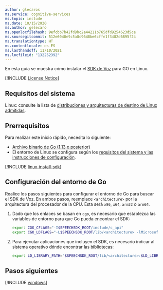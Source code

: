 ```yaml
---
author: glecaros
ms.service: cognitive-services
ms.topic: include
ms.date: 10/15/2020
ms.author: gelecaro
ms.openlocfilehash: 9efcbb7b42fd9bc2a44211b765dfd9254623d5ce
ms.sourcegitcommit: 512e6048e9c5a8c9648be6cffe1f3482d6895f24
ms.translationtype: HT
ms.contentlocale: es-ES
ms.lasthandoff: 11/10/2021
ms.locfileid: "132252392"
---
```

En esta guía se muestra cómo instalar el [SDK de Voz](~/articles/cognitive-services/speech-service/speech-sdk.md) para GO en Linux. 

[!INCLUDE [License Notice](~/includes/cognitive-services-speech-service-license-notice.md)]

## <a name="system-requirements"></a>Requisitos del sistema

Linux: consulte la lista de [distribuciones y arquitecturas de destino de Linux admitidas](~/articles/cognitive-services/speech-service/speech-sdk.md).

## <a name="prerequisites"></a>Prerrequisitos

Para realizar este inicio rápido, necesita lo siguiente:

* [Archivo binario de Go (1.13 o posterior)](https://golang.org/dl/)
* El entorno de Linux se configura según los [requisitos del sistema y las instrucciones de configuración](~/articles/cognitive-services/speech-service/speech-sdk.md#get-the-speech-sdk).


[!INCLUDE [linux-install-sdk](linux-install-sdk.md)]


## <a name="configure-go-environment"></a>Configuración del entorno de Go

Realice los pasos siguientes para configurar el entorno de Go para buscar el SDK de Voz. En ambos pasos, reemplace `<architecture>` por la arquitectura del procesador de la CPU. Esta será `x86`, `x64`, `arm32` o `arm64`.

1. Dado que los enlaces se basan en `cgo`, es necesario que establezca las variables de entorno para que Go pueda encontrar el SDK:

   ```sh
   export CGO_CFLAGS="-I$SPEECHSDK_ROOT/include/c_api"
   export CGO_LDFLAGS="-L$SPEECHSDK_ROOT/lib/<architecture> -lMicrosoft.CognitiveServices.Speech.core"
   ```

1. Para ejecutar aplicaciones que incluyen el SDK, es necesario indicar al sistema operativo dónde encontrar las bibliotecas:

   ```sh
   export LD_LIBRARY_PATH="$SPEECHSDK_ROOT/lib/<architecture>:$LD_LIBRARY_PATH"
   ```

## <a name="next-steps"></a>Pasos siguientes

[!INCLUDE [windows](../quickstart-list-go.md)]
